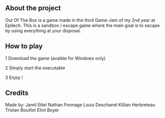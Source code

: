 
## About the project

Out Of The Box is a game made in the third Game-Jam of my 2nd year at Epitech.
This is a sandbox / escape game where the main goal is to escape by using everything at your disposal.

## How to play

 1 Download the game (avaible for Windows only)

 2 Simply start the executable 

 3 Enjoy !


## Credits

Made by: Jamil Ettel
	 Nathan Fromage
	 Louis Deschanel
	 Killian Herbreteau
	 Tristan Bouillot
	 Eliot Boyer
